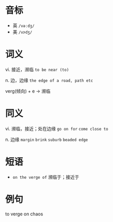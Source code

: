 # 音标

- 英 `/vəːdʒ/`
- 美 `/vɝdʒ/`

# 词义

vi. 接近，濒临
`to be near (to) `

n. 边，边缘
`the edge of a road, path etc`



verg(倾向) + e → 濒临

# 同义

vi. 濒临，接近；处在边缘
`go on for` `come close to`

n. 边缘
`margin` `brink` `suburb` `beaded edge`

# 短语

- `on the verge of` 濒临于；接近于

# 例句

to verge on chaos



